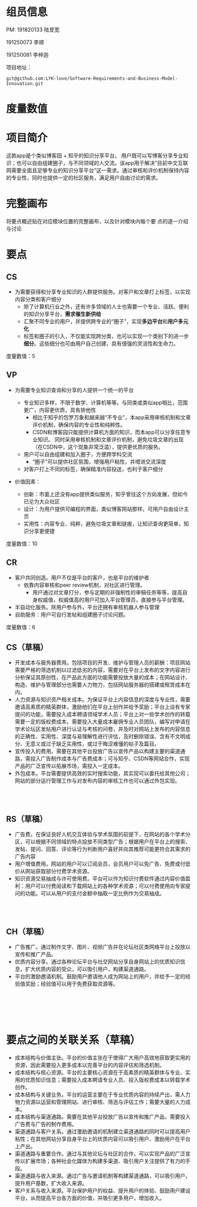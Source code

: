 # 组员信息

PM: 191820133 陆昱宽

191250073 李顺

191250081 李梓迦

项目地址：

```
git@github.com:LYK-love/Software-Requirements-and-Business-Model-Innovation.git
```



# 度量数值

#  项目简介

这款app是个类似博客园 + 知乎的知识分享平台。 用户既可以写博客分享专业知识；也可以自由组建圈子，与不同领域的人交流。该app用于解决“目前中文互联网需要全面且足够专业的知识分享平台”这一需求。通过审核和评价机制保持内容的专业性，同时也提供一定的社区服务，满足用户自由讨论的需求。





# 完整画布

将要点概述贴在对应模块位置的完整画布，以及针对模块内每个要 点的逐一介绍与讨论



# 要点

## CS

* 为需要获得和分享专业知识的人群提供服务。对客户和文章打上标签，以实现内容分类和客户细分
  * 除了计算机行业之外，还有许多领域的人士也需要一个专业、活跃、便利的知识分享平台，**需求催生新供给**
  * 汇聚不同专业的用户，并提供跨专业的“圈子”，实现**多边平台**和**用户多元化**
  * 标签和圈子的引入，不仅能实现跨分类，也可以实现一个类别下的进一步**细分**。这些细分也可由用户自己创建，具有很强的灵活性和生命力。



度量数值：5

## VP

* 为需要专业知识查询和分享的人提供一个统一的平台

  * 专业知识多样，不限于数学、计算机等等。与同类或类似app相比，范围更广，内容更优质，具有排他性
    * 相比于知乎的包罗万象和越来越“不专业”，本app采用审核机制和文章评价机制，确保内容的专业性和纯粹性。
    * CSDN和博客园只能提供计算机方面的知识，而本app可以分享任意专业知识。 同时采用审核机制和文章评价机制，避免垃圾文章的出现（在CSDN中，这个现象非常泛滥），提供更优质的服务。
  * 用户可以自由组建和加入圈子，方便跨学科交流
    * “圈子”可以提供社区氛围，增强用户粘性，并增进交流深度
  * 对客户打上不同的标签，确保精准内容投送，也利于客户细分

* 价值因素：

  * 创新：市面上还没有app提供类似服务，知乎曾往这个方向发展，但如今已沦为大众社区
  * 设计：为用户提供可编程的界面，类似博客网站那样，可用户自由设计主页
  * 实用性：内容专业、纯粹，避免垃圾文章和链接，让知识查询更简单，知识分享更便捷

  

度量数值：10

  

## CR

* 客户共同创造。用户不仅是平台的客户，也是平台的维护者
  * 依靠内容审核和peer review机制，对社区进行管理。
    * 用户通过对文章打分，参与定期的非强制性的审稿任务等等，提高自身权威值，权威值高的用户可加入平台管理员，直接参与平台管理。
* 半自动化服务。除用户参与外，平台还拥有审核机器人参与管理
* 自助服务：用户可自行发帖和组建圈子讨论问题。



度量数值：6





## CS（草稿）

* 开发成本与服务器费用。包括项目的开发、维护与管理人员的薪酬：项目网站需要严格的筛选机制以过滤低劣的内容，需要对在平台上发布的文字内容进行分析保证其原创性，在产品此方面的功能需要投放大量的成本；在网站设计、构造、维护与管理部分也需要人力物力，包括网站服务器的搭建或租赁成本在内。
* 人力资源与知识资产相关成本。为保证平台上内容信息的深度与专业性，需要邀请高素质的精英群体，激励他们在平台上创作并给予奖励；平台上设有专家提问的功能，需要投入成本聘请领域学术人员；平台上对一些学术创作的转载需要一定的版权费成本。需要投入大量成本雇佣专业人员团队，编写对申请在学术论坛区发帖用户进行认证与考核的问卷，并及时对网站上发布的内容信息的正确性、实用性、深度与易理解性进行评估，及时删除错误、含有不文明成分、无意义或过于缺乏实用性，或过于晦涩难懂的帖子及篇目。
* 宣传投入的费用。需要在其他平台投放广告以宣传产品以构建主要的渠道通路，需投入广告制作成本与广告费成本；可与知乎、CSDN等网站合作，实现产品的广泛宣传以拓展市场，需投入一定成本。
* 外包成本。平台需要提供高效的实时搜索功能，其实现可以委托给其他公司；网站的部分运行管理工作与对发布内容的审核工作也可以通过外包实现。

<br/><br/>


## RS（草稿）

* 广告费。在保证良好人机交互体验与学术氛围的前提下，在网站的各个学术分区，可以根据不同领域的特点投放不同类型广告；根据用户在平台上的搜索、发帖、提问、回答、评论等行为判断用户喜好并向其推荐可能更符合其需求的广告内容
* 用户增值费用。网站的用户可以订阅会员，会员用户可以免广告、免费或付低价从网站获取部分付费学术资源。
* 知识资源交易抽成与许可使用费。平台可以作为知识付费软件通过内容价值盈利：用户可以付费阅读和下载网站上的各种学术资源；可以付费使用向专家提问的功能。可以从用户的支付金额中抽取一定比例作为交易抽成。

<br/><br/>

## CH（草稿）

* 广告推广。通过制作文字、图片、视频广告并在论坛社区类网络平台上投放以宣传和推广产品。
* 优质内容分享。通过各种论坛平台与社交网站分享自身网站上的优质知识信息，扩大优质内容的受众，可以吸引用户，构建渠道通路。
* 平台的激励邀请机制。鼓励用户邀请他人成为网站上的用户，并给予一定的经验值奖励；经验值可以用于免费获取资源等。


<br/><br/><br/><br/>



# 要点之间的关联关系（草稿）

* 成本结构与价值主张。平台的价值主张在于使得广大用户高效地获取更实用的资源，因此需要投入更多成本以完善平台的内容评估和筛选机制。
* 成本结构与核心资源。平台的主要核心资源在于高素质的精英群体与专业、实用的优质知识信息；需要投入成本聘请专业人员、投入版权费成本以转载学术创作。
* 成本结构与关键业务。平台的运营主要在于专业优质内容的持续产出，需人力物力资源以运营和管理网站、进行审核、筛选与评估工作；需要大量的人力成本。
* 成本结构与渠道通路。需要在其他平台投放广告以宣传和推广产品，需要投入广告费与广告的制作费用。
* 渠道通路与客户关系。通过激励邀请的机制建立渠道通路的同时可以提高用户粘性；在其他网站分享自身平台上的优质内容可以吸引用户、激励用户在平台上产出。
* 渠道通路与重要合作。通过与其他论坛与社区的合作，可以实现产品的广泛宣传以扩展市场；各种社会化媒体为构建多渠道、吸引用户关注提供了有力的手段。
* 渠道通路与收入来源。通过广告与邀请机制等构建渠道通路，可以吸引用户，提升用户基数，扩大收入来源。
* 客户关系与收入来源。平台保护用户的权益、提升用户的体验、鼓励用户建设平台，从而提高平台各方面的价值，并吸引更多用户，增加收入。
